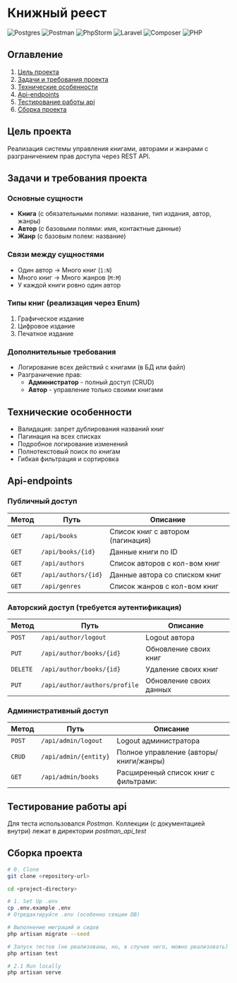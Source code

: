 # Книжный реест

![Postgres](https://img.shields.io/badge/PostgreSQL-316192?style=for-the-badge&logo=postgresql&logoColor=white)
![Postman](https://img.shields.io/badge/Postman-FF6C37?style=for-the-badge&logo=Postman&logoColor=white)
![PhpStorm](http://img.shields.io/badge/-PHPStorm-181717?style=for-the-badge&logo=phpstorm&logoColor=white)
![Laravel](https://img.shields.io/badge/Laravel-FF2D20?style=for-the-badge&logo=laravel&logoColor=white)
![Composer](https://img.shields.io/badge/Composer-885630?style=for-the-badge&logo=Composer&logoColor=white)
![PHP](https://img.shields.io/badge/PHP-777BB4?style=for-the-badge&logo=php&logoColor=white)

## Оглавление

1. [Цель проекта](#Цель-проекта)
2. [Задачи и требования проекта](#Задачи-и-требования-проекта)
3. [Технические особенности](#Технические-особенности)
4. [Api-endpoints](#Api-endpoints)
5. [Тестирование работы api](#Тестирование-работы-api)
6. [Сборка проекта](#Сборка-проекта)

## Цель проекта

Реализация системы управления книгами, авторами и жанрами с разграничением прав доступа через REST API.

## Задачи и требования проекта

### Основные сущности

- **Книга** (с обязательными полями: название, тип издания, автор, жанры)
- **Автор** (с базовыми полями: имя, контактные данные)
- **Жанр** (с базовым полем: название)

### Связи между сущностями

- Один автор → Много книг (`1:N`)
- Много книг → Много жанров (`M:M`)
- У каждой книги ровно один автор

### Типы книг (реализация через Enum)

1. Графическое издание
2. Цифровое издание
3. Печатное издание

### Дополнительные требования

- Логирование всех действий с книгами (в БД или файл)
- Разграничение прав:
    - **Администратор** - полный доступ (CRUD)
    - **Автор** - управление только своими книгами

## Технические особенности

- Валидация: запрет дублирования названий книг
- Пагинация на всех списках
- Подробное логирование изменений
- Полнотекстовый поиск по книгам
- Гибкая фильтрация и сортировка

## Api-endpoints

### Публичный доступ

| Метод | Путь                | Описание                          |
|-------|---------------------|-----------------------------------|
| `GET` | `/api/books`        | Список книг с автором (пагинация) |
| `GET` | `/api/books/{id}`   | Данные книги по ID                |
| `GET` | `/api/authors`      | Список авторов с кол-вом книг     |
| `GET` | `/api/authors/{id}` | Данные автора со списком книг     |
| `GET` | `/api/genres`       | Список жанров с кол-вом книг      |

### Авторский доступ (требуется аутентификация)

| Метод    | Путь                          | Описание                |
|----------|-------------------------------|-------------------------|
| `POST`   | `/api/author/logout`          | Logout автора           |
| `PUT`    | `/api/author/books/{id}`      | Обновление своих книг   |
| `DELETE` | `/api/author/books/{id}`      | Удаление своих книг     |
| `PUT`    | `/api/author/authors/profile` | Обновление своих данных |

### Административный доступ

| Метод  | Путь                  | Описание                               |
|--------|-----------------------|----------------------------------------|
| `POST` | `/api/admin/logout`   | Logout администратора                  |
| `CRUD` | `/api/admin/{entity}` | Полное управление (авторы/книги/жанры) |
| `GET`  | `/api/admin/books`    | Расширенный список книг с фильтрами:   |

## Тестирование работы api

Для теста использовался *Postman*. Коллекции (с документацией внутри) лежат в директории *postman_api_test*

## Сборка проекта

```bash
# 0. Clone
git clone <repository-url>

cd <project-directory>

# 1. Set Up .env
cp .env.example .env
# Отредактируйте .env (особенно секции DB)

# Выполнение миграций и сидов
php artisan migrate --seed

# Запуск тестов (не реализованы, но, в случае чего, можно реализовать)
php artisan test

# 2.1 Run locally 
php artisan serve
```

